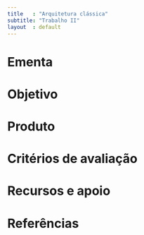 ```yaml
---
title   : "Arquitetura clássica"
subtitle: "Trabalho II"
layout  : default
---
```


Ementa
======

Objetivo
========

Produto
=======

Critérios de avaliação
======================

Recursos e apoio
================

Referências
===========

